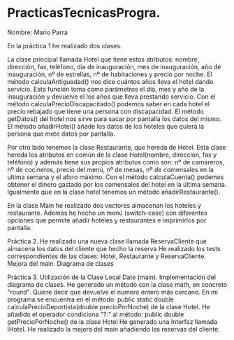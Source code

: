 # PracticasTecnicasProgra.
Nombre: Mario Parra

En la práctica 1 he realizado dos clases.

La clase principal llamada Hotel que tiene estos atributos: nombre, dirección, fax, teléfono, día de inauguración, mes de inauguración, año de inauguración, nº de estrellas, nº de habitaciones y precio por noche.
El método calculaAntiguedad() nos dice cuántos años lleva el hotel dando servicio. Esta función toma como parámetros el día, mes y año de la inauguración y devuelve el los años que lleva prestando servicio.
Con el método calculaPrecioDiscapacitado() podemos saber en cada hotel el precio rebajado que tiene una persona con discapacidad.
El método getDatos() del hotel nos sirve para sacar por pantalla los datos del mismo.
El método añadirHotel() añade los datos de los hoteles que quiera la persona que mete datos por pantalla.

Por otro lado tenemos la clase Restaurante, que hereda de Hotel.
Esta clase hereda los atributos en común de la clase Hotel(nombre, dirección, fax y teléfono) y además tiene sus propios atributos como son: nº de camareros, nº de cocineros, precio del menú, nº de mesas, nº de comensales en la ultima semana y el aforo máximo.
Con el método calculaCuenta() podemos obtener el dinero gastado por los comensales del hotel en la última semana.
Igualmente que en la clase hotel tenemos un método añadirRestaurante().

En la clase Main he realizado dos vectores almacenan los hoteles y restaurante.
Además he hecho un menú (switch-case) con diferentes opciones que permite añadir hoteles y restaurantes e imprimirlos por pantalla.

Práctica 2.
He realizado una nueva clase llamada ReservaCliente que almacena los datos del cliente que hecho la reserva
He realizado los tests correspondientes de las clases: Hotel, Restaurante y ReservaCliente.
Mejora del main.
Diagrama de clases

Práctica 3.
Utilización de la Clase Local Date (main).
Implementación del diagrama de clases.
He generado un método con la clase math, en concreto "round". Quiere decir que devuelve el numero entero más cercano. En mi programa se encuentra en el método: public static double calculaPrecioDeportista(double precioPorNoche) de la clase Hotel.
He añadido el operador condiciona "?:" al método: public double getPrecioPorNoche() de la clase Hotel
He generado una Interfaz llamada IHotel.
He realizado la mejora del main añadiendo las reservas del cliente.

